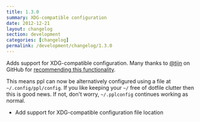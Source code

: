 ```yaml
---
title: 1.3.0
summary: XDG-compatible configuration
date: 2012-12-21
layout: changelog
section: development
categories: [changelog]
permalink: /development/changelog/1.3.0
---
```


Adds support for XDG-compatible configuration. Many thanks to
[@tijn](https://github.com/urael/ppl/issues/4) on GitHub for [recommending this
functionality](https://github.com/urael/ppl/issues/4).

This means ppl can now be alternatively configured using a file at
`~/.config/ppl/config`. If you like keeping your `~/` free of dotfile clutter
then this is good news. If not, don't worry, `~/.pplconfig` continues working as
normal.

* Add support for XDG-compatible configuration file location
